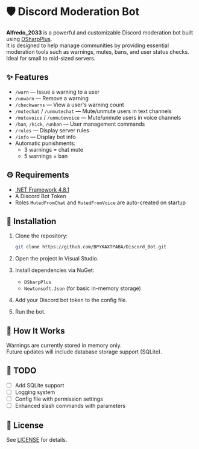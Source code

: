 # 🛡️ Discord Moderation Bot

**Alfredo_2033** is a powerful and customizable Discord moderation bot built using [DSharpPlus](https://github.com/DSharpPlus/DSharpPlus).  
It is designed to help manage communities by providing essential moderation tools such as warnings, mutes, bans, and user status checks. Ideal for small to mid-sized servers.

## ✨ Features

- `/warn` — Issue a warning to a user  
- `/unwarn` — Remove a warning  
- `/checkwarns` — View a user's warning count  
- `/mutechat` / `/unmutechat` — Mute/unmute users in text channels  
- `/mutevoice` / `/unmutevoice` — Mute/unmute users in voice channels  
- `/ban`, `/kick`, `/unban` — User management commands  
- `/rules` — Display server rules  
- `/info` — Display bot info  
- Automatic punishments:
  - 3 warnings = chat mute  
  - 5 warnings = ban

## ⚙️ Requirements

- [.NET Framework 4.8.1](https://dotnet.microsoft.com/en-us/download/dotnet-framework)  
- A Discord Bot Token  
- Roles `MutedFromChat` and `MutedFromVoice` are auto-created on startup  

## 🚀 Installation

1. Clone the repository:
    ```bash
    git clone https://github.com/BPYKAXTPABA/Discord_Bot.git
    ```

2. Open the project in Visual Studio.

3. Install dependencies via NuGet:
    - `DSharpPlus`
    - `Newtonsoft.Json` (for basic in-memory storage)

4. Add your Discord bot token to the config file.

5. Run the bot.

## 🧠 How It Works

Warnings are currently stored in memory only.  
Future updates will include database storage support (SQLite).

## 📝 TODO

- [ ] Add SQLite support  
- [ ] Logging system  
- [ ] Config file with permission settings  
- [ ] Enhanced slash commands with parameters  

## 📄 License

See [LICENSE](LICENSE) for details.
